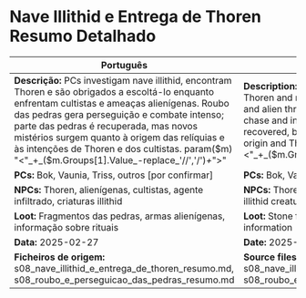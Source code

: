 # Nave Illithid e Entrega de Thoren  Resumo Detalhado

| Português | English |
|-----------|---------|
| **Descrição:** PCs investigam nave illithid, encontram Thoren e são obrigados a escoltá-lo enquanto enfrentam cultistas e ameaças alienígenas. Roubo das pedras gera perseguição e combate intenso; parte das pedras é recuperada, mas novos mistérios surgem quanto à origem das relíquias e às intenções de Thoren e dos cultistas. param($m) "<"_+_($m.Groups[1].Value_-replace_'//','/')_+_">"  | **Description:** PCs investigate illithid ship, find Thoren and must escort him while facing cultists and alien threats. The theft of the stones sparks a chase and intense combat; some stones are recovered, but new mysteries arise about the relics origin and Thoren/cultists intentions. param($m) "<"_+_($m.Groups[1].Value_-replace_'//','/')_+_">"  |
| **PCs:** Bok, Vaunia, Triss, outros [por confirmar] | **PCs:** Bok, Vaunia, Triss, others [to confirm] |
| **NPCs:** Thoren, alienígenas, cultistas, agente infiltrado, criaturas illithid | **NPCs:** Thoren, aliens, cultists, infiltrator agent, illithid creatures |
| **Loot:** Fragmentos das pedras, armas alienígenas, informação sobre rituais | **Loot:** Stone fragments, alien weapons, ritual information |
| **Data:** 2025-02-27 | **Date:** 2025-02-27 |
| **Ficheiros de origem:** s08_nave_illithid_e_entrega_de_thoren_resumo.md, s08_roubo_e_perseguicao_das_pedras_resumo.md | **Source files:** s08_nave_illithid_e_entrega_de_thoren_resumo.md, s08_roubo_e_perseguicao_das_pedras_resumo.md |

























